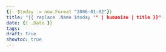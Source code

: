 ```yaml
---
{{- $today := now.Format "2006-01-02"}}
title: "{{ replace .Name $today "" | humanize | title }}"
date: {{ .Date }}
tags:
draft: true
showtoc: true
---
```


<!--more-->
